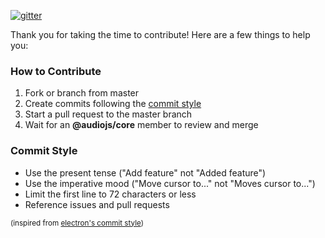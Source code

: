 [![gitter](https://badges.gitter.im/Join%20Chat.svg)](https://gitter.im/audiojs/audio)

Thank you for taking the time to contribute!  Here are a few things to help you:

### How to Contribute

 1. Fork or branch from master
 2. Create commits following the [commit style](#Commit-Style)
 3. Start a pull request to the master branch
 4. Wait for an **@audiojs/core** member to review and merge

### Commit Style

 - Use the present tense ("Add feature" not "Added feature")
 - Use the imperative mood ("Move cursor to..." not "Moves cursor to...")
 - Limit the first line to 72 characters or less
 - Reference issues and pull requests

<sub>(inspired from [electron's commit style](https://github.com/electron/electron/blob/master/CONTRIBUTING.md))</sub>
